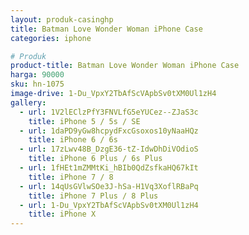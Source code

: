 ```yaml
---
layout: produk-casinghp
title: Batman Love Wonder Woman iPhone Case
categories: iphone

# Produk
product-title: Batman Love Wonder Woman iPhone Case
harga: 90000
sku: hn-1075
image-drive: 1-Du_VpxY2TbAfScVApbSv0tXM0Ul1zH4
gallery:
  - url: 1V2lEClzPfY3FNVLfG5eYUCez--ZJaS3c
    title: iPhone 5 / 5s / SE
  - url: 1daPD9yGw8hcpydFxcGsoxos10yNaaHQz
    title: iPhone 6 / 6s
  - url: 17zLwv48B_DzgE36-tZ-IdwDhDiVOdioS
    title: iPhone 6 Plus / 6s Plus
  - url: 1fHEt1mZMMtKi_hBIb0QdZsfkaHQ67kIt
    title: iPhone 7 / 8
  - url: 14qUsGVlwSOe3J-hSa-H1Vq3XoflRBaPq
    title: iPhone 7 Plus / 8 Plus
  - url: 1-Du_VpxY2TbAfScVApbSv0tXM0Ul1zH4
    title: iPhone X
---
```

